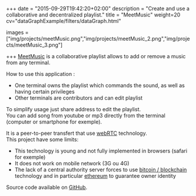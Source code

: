+++
date = "2015-09-29T19:42:20+02:00"
description = "Create and use a collaborative and decentralized playlist."
title = "MeetMusic"
weight=20
cv="dataGraphExample/filters/dataGraph.html"

images = ["img/projects/meetMusic.png","img/projects/meetMusic_2.png","img/projects/meetMusic_3.png"]

+++
[MeetMusic](http://erik-aouizerate.me/meetMusic/) is a collaborative playlist allows to add or remove a music from any terminal.

How to use this application :

- One terminal owns the playlist which commands the sound, as well as having certain privileges
- Other terminals are contributors and can edit playlist

To simplify usage just share address to edit the playlist.  
You can add song from youtube or mp3 directly from the terminal (computer or smartphone for exemple).

It is a peer-to-peer transfert that use [webRTC](https://webrtc.org/) technology.  
This project have some limits:

- This technology is young and not fully implemented in browsers (safari for exemple)
- It does not work on mobile network (3G ou 4G)
- The lack of a central authority server forces to use [bitcoin / blockchain](https://bitcoin.org/bitcoin.pdf) technology and in particular [ethereum](https://www.ethereum.org/) to guarantee owner identity

Source code available on [GitHub](https://github.com/mejjjor/dataGraph).
